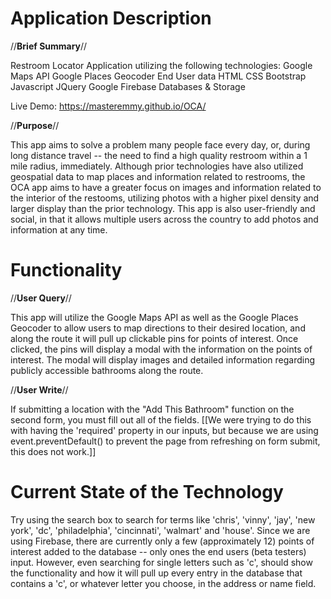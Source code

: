 
# Application Description

//**Brief Summary**//

Restroom Locator Application utilizing the following technologies: 
Google Maps API
Google Places Geocoder
End User data 
HTML
CSS
Bootstrap
Javascript 
JQuery 
Google Firebase Databases & Storage  

Live Demo: https://masteremmy.github.io/OCA/

//**Purpose**//

This app aims to solve a problem many people face every day, or, during long distance travel -- the need to find a high quality restroom within a 1 mile radius, immediately. Although prior technologies have also utilized geospatial data to map places and information related to restrooms, the OCA app aims to have a greater focus on images and information related to the interior of the restooms, utilizing photos with a higher pixel density and larger display than the prior technology. This app is also user-friendly and social, in that it allows multiple users across the country to add photos and information at any time.  

# Functionality 

//**User Query**//
  
This app will utilize the Google Maps API as well as the Google Places Geocoder to allow users to map directions to their desired location, and along the route it will pull up clickable pins for points of interest. Once clicked, the pins will display a modal with the information on the points of interest. The modal will display images and detailed information regarding publicly accessible bathrooms along the route. 

//**User Write**//

If submitting a location with the "Add This Bathroom" function on the second form, you must fill out all of the fields. [[We were trying to do this with having the 'required' property in our inputs, but because we are using event.preventDefault() to prevent the page from refreshing on form submit, this does not work.]]


# Current State of the Technology

Try using the search box to search for terms like 'chris', 'vinny', 'jay', 'new york', 'dc', 'philadelphia', 'cincinnati', 'walmart' and 'house'. Since we are using Firebase, there are currently only a few (approximately 12) points of interest added to the database -- only ones the end users (beta testers) input. However, even searching for single letters such as 'c', should show the functionality and how it will pull up every entry in the database that contains a 'c', or whatever letter you choose, in the address or name field. 

